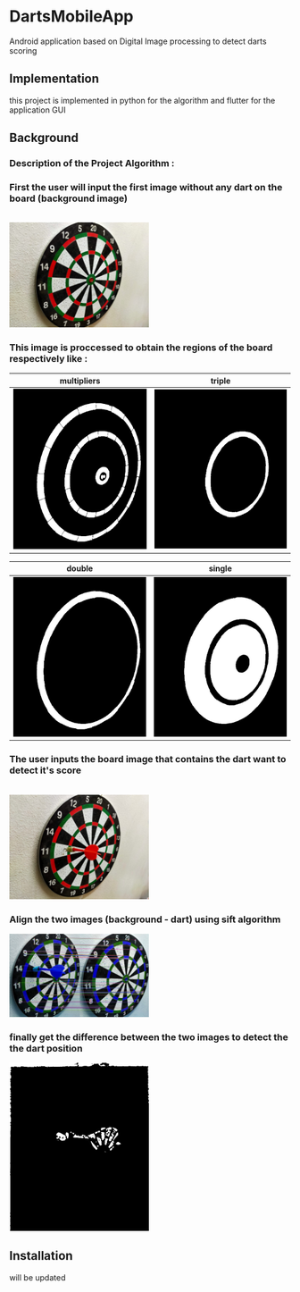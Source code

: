 # DartsMobileApp
Android application based on Digital Image processing to detect darts scoring 

## Implementation
this project is implemented in python for the algorithm and flutter for the application GUI

## Background 
### Description of the Project Algorithm :
### First the user will input the first image without any dart on the board (background image)
<br>
<img src="test_images/dartBoard1.jpg" width="250">

### This image is proccessed to obtain the regions of the board respectively like : 
|multipliers |triple       |
|------------|-------------|
|<img src="debug_images/multipliers regions.jpg" width="250">|<img src="debug_images/triple regions.jpg" width="250">|

|double      |single       |
|------------|-------------|
|<img src="debug_images/double regions.jpg" width="250">|<img src="debug_images/sigle regions.jpg" width="250">|

### The user inputs the board image that contains the dart want to detect it's score 
<br>
<img src="test_images/dart11.jpg" width="250">

### Align the two images (background - dart) using sift algorithm 

<img src="debug_images/matches.jpg" width="250">

### finally get the difference between the two images to detect the the dart position 

<img src="debug_images/diff image.jpg" width="250">












## Installation
will be updated 








